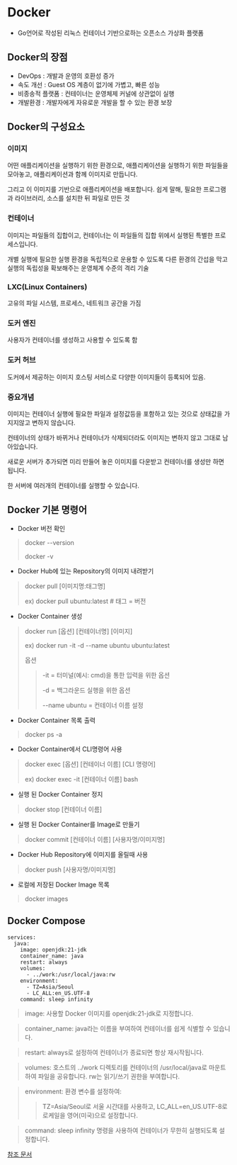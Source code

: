 # Docker
- Go언어로 작성된 리눅스 컨테이너 기반으로하는 오픈소스 가상화 플랫폼

## Docker의 장점
- DevOps : 개발과 운영의 호환성 증가
- 속도 개선 : Guest OS 계층이 없기에 가볍고, 빠른 성능
- 비종송적 플랫폼 : 컨테이너는 운영체제 커널에 상관없이 실행
- 개발환경 : 개발자에게 자유로운 개발을 할 수 있는 환경 보장

## Docker의 구성요소
### 이미지
어떤 애플리케이션을 실행하기 위한 환경으로, 애플리케이션을 실행하기 위한 파일들을 모아놓고, 애플리케이션과 함께 이미지로 만듭니다.

그리고 이 이미지를 기반으로 애플리케이션을 배포합니다. 쉽게 말해, 필요한 프로그램과 라이브러리, 소스를 설치한 뒤 파일로 만든 것

### 컨테이너
이미지는 파일들의 집합이고, 컨테이너는 이 파일들의 집합 위에서 실행된 특별한 프로세스입니다. 

개별 실행에 필요한 실행 환경을 독립적으로 운용할 수 있도록 다른 환경의 간섭을 막고 실행의 독립성을 확보해주는 운영체계 수준의 격리 기술

### LXC(Linux Containers)
고유의 파일 시스템, 프로세스, 네트워크 공간을 가짐

### 도커 엔진
사용자가 컨테이너를 생성하고 사용할 수 있도록 함

### 도커 허브
도커에서 제공하는 이미지 호스팅 서비스로 다양한 이미지들이 등록되어 있음.

### 중요개념
이미지는 컨테이너 실행에 필요한 파일과 설정값등을 포함하고 있는 것으로 상태값을 가지지않고 변하지 않습니다.

컨테이너의 상태가 바뀌거나 컨테이너가 삭제되더라도 이미지는 변하지 않고 그대로 남아있습니다.

새로운 서버가 추가되면 미리 만들어 놓은 이미지를 다운받고 컨테이너를 생성만 하면 됩니다.

한 서버에 여러개의 컨테이너를 실행할 수 있습니다.


## Docker 기본 명령어
- Docker 버전 확인
 > docker --version
 > 
 > docker -v

- Docker Hub에 있는 Repository의 이미지 내려받기
 > docker pull [이미지명:태그명]
 > 
 > ex) docker pull ubuntu:latest  # 태그 = 버전

- Docker Container 생성
 > docker run [옵션] [컨테이너명] [이미지]
 > 
 > ex) docker run -it -d --name ubuntu ubuntu:latest
 > 
 > 옵션
  >> -it = 터미널(예시: cmd)을 통한 입력을 위한 옵션
  >> 
  >> -d = 백그라운드 실행을 위한 옵션
  >> 
  >> --name ubuntu = 컨테이너 이름 설정

- Docker Container 목록 출력
 > docker ps -a

- Docker Container에서 CLI명령어 사용
 > docker exec [옵션] [컨테이너 이름] [CLI 명령어]
 >
 > ex) docker exec -it [컨테이너 이름] bash

- 실행 된 Docker Container 정지
 > docker stop [컨테이너 이름]

- 실행 된 Docker Container를 Image로 만들기
 > docker commit [컨테이너 이름] [사용자명/이미지명]

- Docker Hub Repository에 이미지를 올릴때 사용
 > docker push [사용자명/이미지명]

- 로컬에 저장된 Docker Image 목록
 > docker images

## Docker Compose
    services:
      java:
        image: openjdk:21-jdk
        container_name: java
        restart: always
        volumes:
          - ../work:/usr/local/java:rw
        environment:
          - TZ=Asia/Seoul
          - LC_ALL:en_US.UTF-8
        command: sleep infinity

> image: 사용할 Docker 이미지를 openjdk:21-jdk로 지정합니다.

> container_name: java라는 이름을 부여하여 컨테이너를 쉽게 식별할 수 있습니다.

> restart: always로 설정하여 컨테이너가 종료되면 항상 재시작됩니다.

> volumes: 호스트의 ../work 디렉토리를 컨테이너의 /usr/local/java로 마운트하여 파일을 공유합니다. rw는 읽기/쓰기 권한을 부여합니다.

> environment: 환경 변수를 설정하여:
 >> TZ=Asia/Seoul로 서울 시간대를 사용하고,
 >>LC_ALL=en_US.UTF-8로 로케일을 영어(미국)으로 설정합니다.

>command: sleep infinity 명령을 사용하여 컨테이너가 무한히 실행되도록 설정합니다.


[참조 문서](https://github.com/JosephBean/Docs/tree/main/docker)




